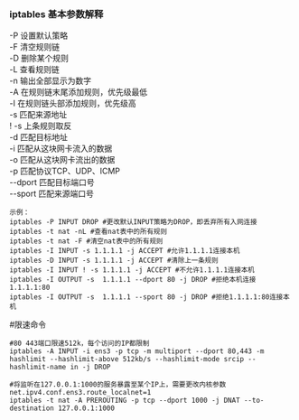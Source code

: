 ### iptables 基本参数解释
-P	设置默认策略<br>
-F	清空规则链<br>
-D	删除某个规则<br>
-L	查看规则链<br>
-n	输出全部显示为数字<br>
-A	在规则链末尾添加规则，优先级最低<br>
-I	在规则链头部添加规则，优先级高<br>
-s	匹配来源地址<br>
! -s	上条规则取反<br>
-d	匹配目标地址<br>
-i	匹配从这块网卡流入的数据<br>
-o	匹配从这块网卡流出的数据<br>
-p	匹配协议TCP、UDP、ICMP<br>
--dport	匹配目标端口号<br>
--sport	匹配来源端口号<br>
```
示例：
iptables -P INPUT DROP #更改默认INPUT策略为DROP，即丢弃所有入网连接
iptables -t nat -nL #查看nat表中的所有规则
iptables -t nat -F #清空nat表中的所有规则
iptables -I INPUT -s 1.1.1.1 -j ACCEPT #允许1.1.1.1连接本机
iptables -D INPUT -s 1.1.1.1 -j ACCEPT #清除上一条规则
iptables -I INPUT ! -s 1.1.1.1 -j ACCEPT #不允许1.1.1.1连接本机
iptables -I OUTPUT -s  1.1.1.1 --dport 80 -j DROP #拒绝本机连接1.1.1.1:80
iptables -I OUTPUT -s  1.1.1.1 --sport 80 -j DROP #拒绝1.1.1.1:80连接本机
```
#限速命令
```
#80 443端口限速512k，每个访问的IP都限制
iptables -A INPUT -i ens3 -p tcp -m multiport --dport 80,443 -m hashlimit --hashlimit-above 512kb/s --hashlimit-mode srcip --hashlimit-name in -j DROP			

#将监听在127.0.0.1:1000的服务暴露至某个IP上，需要更改内核参数 net.ipv4.conf.ens3.route_localnet=1
iptables -t nat -A PREROUTING -p tcp --dport 1000 -j DNAT --to-destination 127.0.0.1:1000
```


